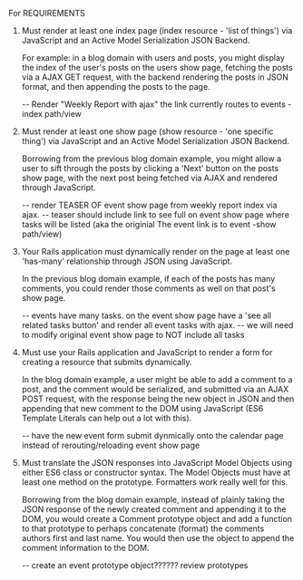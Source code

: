 For REQUIREMENTS
1. Must render at least one index page (index resource - 'list of things') via JavaScript and an Active Model Serialization JSON Backend.

    For example: in a blog domain with users and posts, you might display the index of the user's posts on the users show page, fetching the posts via a AJAX GET request, with the backend rendering the posts in JSON format, and then appending the posts to the page.

    -- Render "Weekly Report with ajax" the link currently routes to events - index path/view

2. Must render at least one show page (show resource - 'one specific thing') via JavaScript and an Active Model Serialization JSON Backend.

    Borrowing from the previous blog domain example, you might allow a user to sift through the posts by clicking a 'Next' button on the posts show page, with the next post being fetched via AJAX and rendered through JavaScript.

    -- render TEASER OF event show page from weekly report index via ajax. 
    -- teaser should include link to see full on event show page where tasks will be listed (aka the originial The event link is to event -show path/view)

3. Your Rails application must dynamically render on the page at least one 'has-many' relationship through JSON using JavaScript.

    In the previous blog domain example, if each of the posts has many comments, you could render those comments as well on that post's show page.

    -- events have many tasks. on the event show page have a 'see all related tasks button' and render all event tasks with ajax. 
    -- we will need to modify original event show page to NOT include all tasks 


4. Must use your Rails application and JavaScript to render a form for creating a resource that submits dynamically.

    In the blog domain example, a user might be able to add a comment to a post, and the comment would be serialized, and submitted via an AJAX POST request, with the response being the new object in JSON and then appending that new comment to the DOM using JavaScript (ES6 Template Literals can help out a lot with this).

    -- have the new event form submit dynmically onto the calendar page instead of rerouting/reloading event show page


5. Must translate the JSON responses into JavaScript Model Objects using either ES6 class or constructor syntax. The Model Objects must have at least one method on the   prototype. Formatters work really well for this.

    Borrowing from the blog domain example, instead of plainly taking the JSON response of the newly created comment and appending it to the DOM, you would create a Comment prototype object and add a function to that prototype to perhaps concatenate (format) the comments authors first and last name. You would then use the object to append the comment information to the DOM.

    -- create an event prototype object?????? review prototypes
    